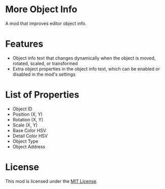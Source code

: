 # More Object Info
A mod that improves editor object info.

# Features
- Object info text that changes dynamically when the object is moved, rotated, scaled, or transformed
- Extra object properties in the object info text, which can be enabled or disabled in the mod's settings

# List of Properties
- Object ID
- Position (X, Y)
- Rotation (X, Y)
- Scale (X, Y)
- Base Color HSV
- Detail Color HSV
- Object Type
- Object Address

# License
This mod is licensed under the [MIT License](./LICENSE).